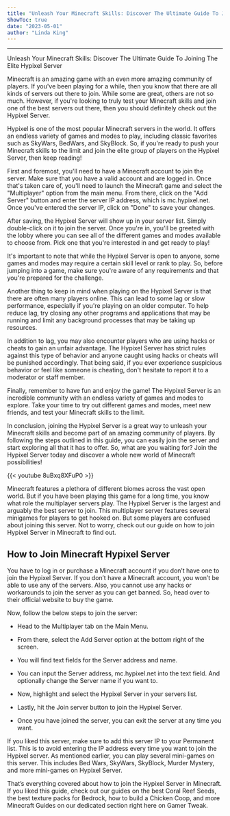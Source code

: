 ```yaml
---
title: "Unleash Your Minecraft Skills: Discover The Ultimate Guide To Joining The Elite Hypixel Server"
ShowToc: true 
date: "2023-05-01"
author: "Linda King"
---
```

*****
Unleash Your Minecraft Skills: Discover The Ultimate Guide To Joining The Elite Hypixel Server

Minecraft is an amazing game with an even more amazing community of players. If you've been playing for a while, then you know that there are all kinds of servers out there to join. While some are great, others are not so much. However, if you're looking to truly test your Minecraft skills and join one of the best servers out there, then you should definitely check out the Hypixel Server.

Hypixel is one of the most popular Minecraft servers in the world. It offers an endless variety of games and modes to play, including classic favorites such as SkyWars, BedWars, and SkyBlock. So, if you're ready to push your Minecraft skills to the limit and join the elite group of players on the Hypixel Server, then keep reading!

First and foremost, you'll need to have a Minecraft account to join the server. Make sure that you have a valid account and are logged in. Once that's taken care of, you'll need to launch the Minecraft game and select the "Multiplayer" option from the main menu. From there, click on the "Add Server" button and enter the server IP address, which is mc.hypixel.net. Once you've entered the server IP, click on "Done" to save your changes.

After saving, the Hypixel Server will show up in your server list. Simply double-click on it to join the server. Once you're in, you'll be greeted with the lobby where you can see all of the different games and modes available to choose from. Pick one that you're interested in and get ready to play!

It's important to note that while the Hypixel Server is open to anyone, some games and modes may require a certain skill level or rank to play. So, before jumping into a game, make sure you're aware of any requirements and that you're prepared for the challenge.

Another thing to keep in mind when playing on the Hypixel Server is that there are often many players online. This can lead to some lag or slow performance, especially if you're playing on an older computer. To help reduce lag, try closing any other programs and applications that may be running and limit any background processes that may be taking up resources.

In addition to lag, you may also encounter players who are using hacks or cheats to gain an unfair advantage. The Hypixel Server has strict rules against this type of behavior and anyone caught using hacks or cheats will be punished accordingly. That being said, if you ever experience suspicious behavior or feel like someone is cheating, don't hesitate to report it to a moderator or staff member.

Finally, remember to have fun and enjoy the game! The Hypixel Server is an incredible community with an endless variety of games and modes to explore. Take your time to try out different games and modes, meet new friends, and test your Minecraft skills to the limit.

In conclusion, joining the Hypixel Server is a great way to unleash your Minecraft skills and become part of an amazing community of players. By following the steps outlined in this guide, you can easily join the server and start exploring all that it has to offer. So, what are you waiting for? Join the Hypixel Server today and discover a whole new world of Minecraft possibilities!

{{< youtube 8uBxq8XFuP0 >}} 



Minecraft features a plethora of different biomes across the vast open world. But if you have been playing this game for a long time, you know what role the multiplayer servers play. The Hypixel Server is the largest and arguably the best server to join. This multiplayer server features several minigames for players to get hooked on. But some players are confused about joining this server. Not to worry, check out our guide on how to join Hypixel Server in Minecraft to find out.
 
## How to Join Minecraft Hypixel Server
 
You have to log in or purchase a Minecraft account if you don’t have one to join the Hypixel Server. If you don’t have a Minecraft account, you won’t be able to use any of the servers. Also, you cannot use any hacks or workarounds to join the server as you can get banned. So, head over to their official website to buy the game.
 
Now, follow the below steps to join the server:
 
- Head to the Multiplayer tab on the Main Menu.
 - From there, select the Add Server option at the bottom right of the screen.

 

 
- You will find text fields for the Server address and name.
 - You can input the Server address, mc.hypixel.net into the text field. And optionally change the Server name if you want to.
 - Now, highlight and select the Hypixel Server in your servers list.

 
- Lastly, hit the Join server button to join the Hypixel Server.
 - Once you have joined the server, you can exit the server at any time you want.

 
If you liked this server, make sure to add this server IP to your Permanent list. This is to avoid entering the IP address every time you want to join the Hypixel server. As mentioned earlier, you can play several mini-games on this server. This includes Bed Wars, SkyWars, SkyBlock, Murder Mystery, and more mini-games on Hypixel Server.
 
That’s everything covered about how to join the Hypixel Server in Minecraft. If you liked this guide, check out our guides on the best Coral Reef Seeds, the best texture packs for Bedrock, how to build a Chicken Coop, and more Minecraft Guides on our dedicated section right here on Gamer Tweak.




